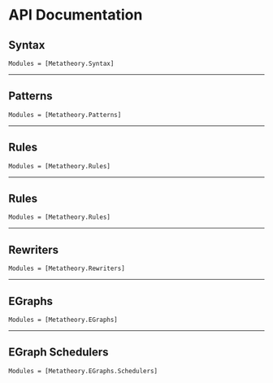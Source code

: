 # API Documentation


## Syntax

```@autodocs
Modules = [Metatheory.Syntax]
```

---

## Patterns

```@autodocs
Modules = [Metatheory.Patterns]
```

---

## Rules 

```@autodocs
Modules = [Metatheory.Rules]
```

---

## Rules 

```@autodocs
Modules = [Metatheory.Rules]
```

---

## Rewriters

```@autodocs
Modules = [Metatheory.Rewriters]
```

---

## EGraphs

```@autodocs
Modules = [Metatheory.EGraphs]
```

---

## EGraph Schedulers

```@autodocs
Modules = [Metatheory.EGraphs.Schedulers]
```
